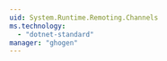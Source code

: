 ```yaml
---
uid: System.Runtime.Remoting.Channels
ms.technology: 
  - "dotnet-standard"
manager: "ghogen"
---
```

